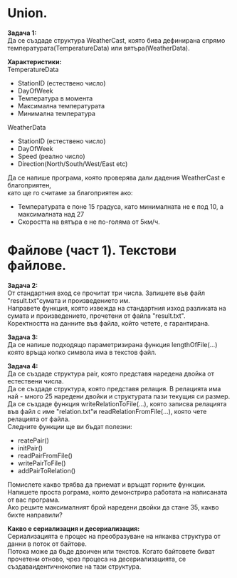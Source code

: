 # Union.
**Задача 1:**                     
Да се създаде структура WeatherCast, която бива дефинирана спрямо           
температурата(TemperatureData) или вятъра(WeatherData).            

**Характеристики:**                  
TemperatureData             
- StationID (естествено число)          
- DayOfWeek               
- Температура в момента              
- Максимална температурата             
- Минимална температура             
                
WeatherData                 
- StationID (естествено число)             
- DayOfWeek                
- Speed (реално число)             
- Direction(North/South/West/East etc)                   
               
Да се напише програма, която проверява дали дадения WeatherCast е благоприятен,             
като ще го считаме за благоприятен ако:            
- Температурата е поне 15 градуса, като минималната не е под 10, а максималната над 27              
- Скоростта на вятъра е не по-голяма от 5км/ч.                             
              
# Файлове (част 1). Текстови файлове.

**Задача 2:**                             
От стандартния вход се прочитат три числа. Запишете във файл "result.txt"сумата и произведението им.                    
Направете функция, която извежда на стандартния изход разликата на сумата и произведението, прочетени от файла "result.txt".                          
Коректността на данните във файла, който четете, е гарантирана.                       

**Задача 3:**                                               
Да се напише подходящо параметризирана функция lengthOfFile(...) която връща колко символа има в текстов файл.                           
                           
**Задача 4:**                              
Да се създаде структура pair, която представя наредена двойка от естествени числа.                                  
Да се създаде структура, която представя релация. В релацията има най - много 25 наредени двойки и структурата пази текущия си размер.                    
Да се създаде функция writeRelationToFile(...), която записва релацията във файл с име "relation.txt"и readRelationFromFile(...), която чете релацията от файла.                 
Следните функции ще ви бъдат полезни:                   

- reatePair()             
- initPair()        
- readPairFromFile()                   
- writePairToFile()                       
- addPairToRelation()                                  
                   
Помислете какво трябва да приемат и връщат горните функции.                 
Напишете проста рограма, която демонстрира работата на написаната от вас програма.              
Ако решите максималният брой наредени двойки да стане 35, какво бихте направили?                       
                         
**Какво е сериализация и десериализация:**                                     
Сериализацията е процес на преобразуване на някаква структура от данни в поток от байтове.             
Потока може да бъде двоичен или текстов. Когато байтовете биват прочетени отново, чрез процеса на десериализацията, се създаваидентичнокопие на тази структура.              
